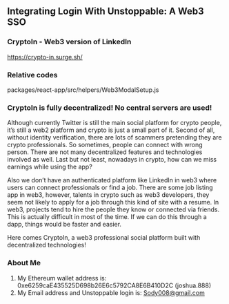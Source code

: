 ## Integrating Login With Unstoppable: A Web3 SSO

### CryptoIn - Web3 version of LinkedIn

https://crypto-in.surge.sh/

### Relative codes

packages/react-app/src/helpers/Web3ModalSetup.js

### CryptoIn is fully decentralized! No central servers are used!

Although currently Twitter is still the main social platform for crypto people, it’s still a web2 platform and crypto is just a small part of it. Second of all, without identity verification, there are lots of scammers pretending they are crypto professionals. So sometimes, people can connect with wrong person. There are not many decentralized features and technologies involved as well. Last but not least, nowadays in crypto, how can we miss earnings while using the app?

Also we don’t have an authenticated platform like LinkedIn in web3 where users can connect professionals or find a job. There are some job listing app in web3, however, talents in crypto such as web3 developers, they seem not likely to apply for a job through this kind of site with a resume. In web3, projects tend to hire the people they know or connected via friends. This is actually difficult in most of the time. If we can do this through a dapp, things would be faster and easier.

Here comes CryptoIn, a web3 professional social platform built with decentralized technologies! 


### About Me

 1. My Ethereum wallet address is: 0xe6259caE435525D698b26E6c5792CA8E6B410D2C (joshua.888)
 2. My Email address and Unstoppable login is: Sody008@gmail.com